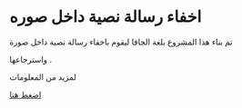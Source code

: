 # اخفاء رسالة نصية داخل صوره

تم بناء هذا المشروع بلغة الجافا ليقوم باخفاء رسالة نصية داخل صورة

واسترجاعها .

لمزيد من المعلومات    

<a href="http://www.engmhatab.com/ptta-portfolio/hidden-text-in-image/ "> اضغط هنا </a>
